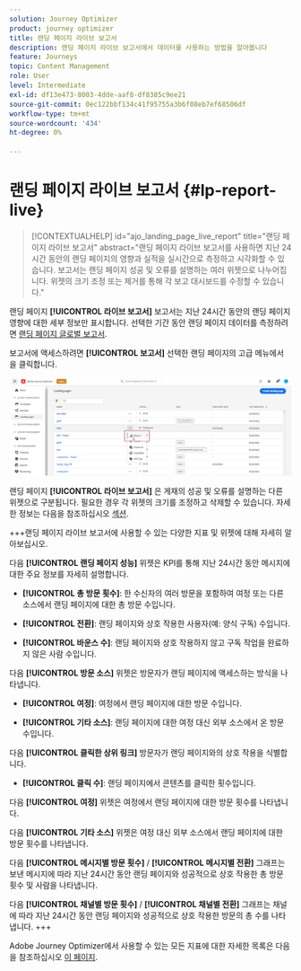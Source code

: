 ```yaml
---
solution: Journey Optimizer
product: journey optimizer
title: 랜딩 페이지 라이브 보고서
description: 랜딩 페이지 라이브 보고서에서 데이터를 사용하는 방법을 알아봅니다
feature: Journeys
topic: Content Management
role: User
level: Intermediate
exl-id: df13e473-8003-4dde-aaf8-df8385c9ee21
source-git-commit: 0ec122bbf134c41f95755a3b6f08eb7ef68506df
workflow-type: tm+mt
source-wordcount: '434'
ht-degree: 0%

---
```


# 랜딩 페이지 라이브 보고서 {#lp-report-live}

>[!CONTEXTUALHELP]
>id="ajo_landing_page_live_report"
>title="랜딩 페이지 라이브 보고서"
>abstract="랜딩 페이지 라이브 보고서를 사용하면 지난 24시간 동안의 랜딩 페이지의 영향과 실적을 실시간으로 측정하고 시각화할 수 있습니다. 보고서는 랜딩 페이지 성공 및 오류를 설명하는 여러 위젯으로 나누어집니다. 위젯의 크기 조정 또는 제거를 통해 각 보고 대시보드를 수정할 수 있습니다."

랜딩 페이지 **[!UICONTROL 라이브 보고서]** 보고서는 지난 24시간 동안의 랜딩 페이지 영향에 대한 세부 정보만 표시합니다. 선택한 기간 동안 랜딩 페이지 데이터를 측정하려면 [랜딩 페이지 글로벌 보고서](lp-report-global.md).

보고서에 액세스하려면 **[!UICONTROL 보고서]** 선택한 랜딩 페이지의 고급 메뉴에서 을 클릭합니다.

![](assets/landing_page_report.png)

랜딩 페이지 **[!UICONTROL 라이브 보고서]** 은 게재의 성공 및 오류를 설명하는 다른 위젯으로 구분됩니다. 필요한 경우 각 위젯의 크기를 조정하고 삭제할 수 있습니다. 자세한 정보는 다음을 참조하십시오 [섹션](live-report.md).

+++랜딩 페이지 라이브 보고서에 사용할 수 있는 다양한 지표 및 위젯에 대해 자세히 알아보십시오.

다음 **[!UICONTROL 랜딩 페이지 성능]** 위젯은 KPI를 통해 지난 24시간 동안 메시지에 대한 주요 정보를 자세히 설명합니다.

* **[!UICONTROL 총 방문 횟수]**: 한 수신자의 여러 방문을 포함하여 여정 또는 다른 소스에서 랜딩 페이지에 대한 총 방문 수입니다.

* **[!UICONTROL 전환]**: 랜딩 페이지와 상호 작용한 사용자(예: 양식 구독) 수입니다.

* **[!UICONTROL 바운스 수]**: 랜딩 페이지와 상호 작용하지 않고 구독 작업을 완료하지 않은 사람 수입니다.

다음 **[!UICONTROL 방문 소스]** 위젯은 방문자가 랜딩 페이지에 액세스하는 방식을 나타냅니다.

* **[!UICONTROL 여정]**: 여정에서 랜딩 페이지에 대한 방문 수입니다.

* **[!UICONTROL 기타 소스]**: 랜딩 페이지에 대한 여정 대신 외부 소스에서 온 방문 수입니다.

다음 **[!UICONTROL 클릭한 상위 링크]** 방문자가 랜딩 페이지와의 상호 작용을 식별합니다.

* **[!UICONTROL 클릭 수]**: 랜딩 페이지에서 콘텐츠를 클릭한 횟수입니다.

다음 **[!UICONTROL 여정]** 위젯은 여정에서 랜딩 페이지에 대한 방문 횟수를 나타냅니다.

다음 **[!UICONTROL 기타 소스]** 위젯은 여정 대신 외부 소스에서 랜딩 페이지에 대한 방문 횟수를 나타냅니다.

다음 **[!UICONTROL 메시지별 방문 횟수]** / **[!UICONTROL 메시지별 전환]** 그래프는 보낸 메시지에 따라 지난 24시간 동안 랜딩 페이지와 성공적으로 상호 작용한 총 방문 횟수 및 사람을 나타냅니다.

다음 **[!UICONTROL 채널별 방문 횟수]** / **[!UICONTROL 채널별 전환]** 그래프는 채널에 따라 지난 24시간 동안 랜딩 페이지와 성공적으로 상호 작용한 방문의 총 수를 나타냅니다.
+++

Adobe Journey Optimizer에서 사용할 수 있는 모든 지표에 대한 자세한 목록은 다음을 참조하십시오 [이 페이지](live-report.md#list-of-components-live).

